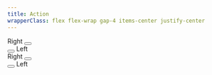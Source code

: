 ```yaml
---
title: Action
wrapperClass: flex flex-wrap gap-4 items-center justify-center
---
```


<div role="status" class="vv-badge vv-badge--sm vv-badge--action">
    Right 
    <button class="vv-badge__button" aria-label="Remove">
      <IconifyIcon icon="akar-icons:cross" />
    </button>
</div>

<div role="status" class="vv-badge vv-badge--danger vv-badge--sm vv-badge--action">
    <button class="vv-badge__button" aria-label="Remove">
      <IconifyIcon icon="akar-icons:cross" />
    </button>
    Left
</div>

<div role="status" class="vv-badge vv-badge--success vv-badge--action">
    Right 
    <button class="vv-badge__button" aria-label="Remove">
      <IconifyIcon icon="akar-icons:cross" />
    </button>
</div>

<div role="status" class="vv-badge vv-badge--warning vv-badge--action">
    <button class="vv-badge__button" aria-label="Remove">
      <IconifyIcon icon="akar-icons:cross" />
    </button>
    Left
</div>
